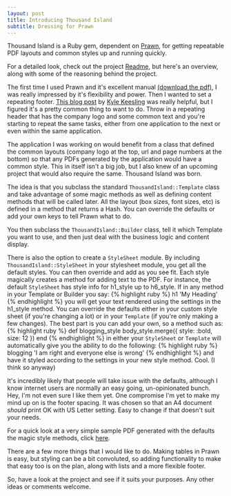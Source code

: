 ```yaml
---
layout: post
title: Introducing Thousand Island
subtitle: Dressing for Prawn
---
```

Thousand Island is a Ruby gem, dependent on [Prawn](https://github.com/prawnpdf/prawn), for getting repeatable PDF layouts and common styles up and running quickly.

For a detailed look, check out the project [Readme](https://github.com/colinweight/thousand_island), but here's an overview, along with some of the reasoning behind the project.

The first time I used Prawn and it's excellent manual [(download the pdf)](http://prawnpdf.org/manual.pdf), I was really impressed by it's flexibility and power. Then I wanted to set a repeating footer. [This blog post](http://kyleke.es/posts/2013/11/creating-a-repeating-footer-w-prawn/) by [Kyle Keesling](http://kyleke.es) was really helpful, but I figured it's a pretty common thing to want to do. Throw in a repeating header that has the company logo and some common text and you're starting to repeat the same tasks, either from one application to the next or even within the same application.

The application I was working on would benefit from a class that defined the common layouts (company logo at the top, url and page numbers at the bottom) so that any PDFs generated by the application would have a common style. This in itself isn't a big job, but I also knew of an upcoming project that would also require the same. Thousand Island was born.

The idea is that you subclass the standard `ThousandIsland::Template` class and take advantage of some magic methods as well as defining content methods that will be called later. All the layout (box sizes, font sizes, etc) is defined in a method that returns a Hash. You can override the defaults or add your own keys to tell Prawn what to do.

You then subclass the `ThousandIsland::Builder` class, tell it which Template you want to use, and then just deal with the business logic and content display.

There is also the option to create a `StyleSheet` module. By including `ThousandIsland::StyleSheet` in your stylesheet module, you get all the default styles. You can then override and add as you see fit. Each style magically creates a method for adding text to the PDF. For instance, the default `StyleSheet` has style info for h1\_style up to h6\_style. If in any method in your Template or Builder you say:
{% highlight ruby %}
  h1 'My Heading'
{% endhighlight %}
you will get your text rendered using the settings in the h1_style method. You can override the defaults either in your custom style sheet (if you're changing a lot) or in your `Template` (if you're only making a few changes). The best part is you can add your own, so a method such as:
{% highlight ruby %}
  def blogging_style
  body_style.merge({
    style: :bold,
    size: 12
  })
end
{% endhighlight %}
in either your `StyleSheet` or `Template` will automatically give you the ability to do the following:
{% highlight ruby %}
  blogging 'I am right and everyone else is wrong'
{% endhighlight %}
and have it styled according to the settings in your new style method. Cool. (I think so anyway)

It's incredibly likely that people will take issue with the defaults, although I know internet users are normally an easy going, un-opinionated bunch. Hey, I'm not even sure I like them yet. One compromise I'm yet to make my mind up on is the footer spacing. It was chosen so that an A4 document *should* print OK with US Letter setting. Easy to change if that doesn't suit your needs. 

For a quick look at a very simple sample PDF generated with the defaults the magic style methods, click [here](/assets/thousand_island_example.pdf).

There are a few more things that I would like to do. Making tables in Prawn is easy, but styling can be a bit convoluted, so adding functionality to make that easy too is on the plan, along with lists and a more flexible footer.

So, have a look at the project and see if it suits your purposes. Any other ideas or comments welcome.

